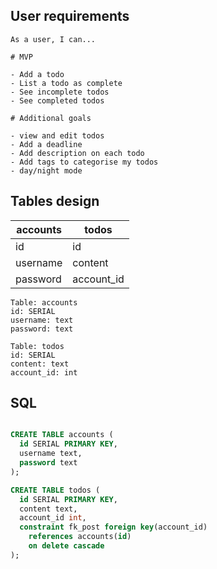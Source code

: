 ## User requirements

```
As a user, I can...

# MVP

- Add a todo 
- List a todo as complete 
- See incomplete todos 
- See completed todos 

# Additional goals

- view and edit todos
- Add a deadline
- Add description on each todo
- Add tags to categorise my todos
- day/night mode

```

## Tables design

| accounts              | todos               |
| --------------------- | ------------------  |
| id                    | id                  |
| username              | content             |
| password              | account_id          |


```
Table: accounts
id: SERIAL
username: text
password: text

Table: todos
id: SERIAL
content: text
account_id: int
```

## SQL

```sql

CREATE TABLE accounts (
  id SERIAL PRIMARY KEY,
  username text,
  password text
);

CREATE TABLE todos (
  id SERIAL PRIMARY KEY,
  content text,
  account_id int,
  constraint fk_post foreign key(account_id)
    references accounts(id)
    on delete cascade
);
```
